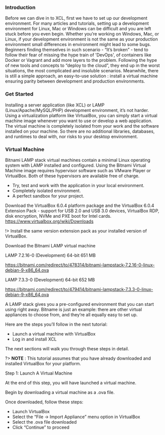 
### Introduction

Before we can dive in to XCL, first we have to set up our development environment. For many articles and tutorials, setting up a development environment for Linux, Mac or Windows can be difficult and you are left stuck before you even begin. Whether you’re working on Windows, Mac, or Linux, if your development environment is not the same as your production environment small differences in environment might lead to some bugs. Beginners finding themselves in such scenario - “It’s broken” - tend to follow their fear of missing the hype train of 'DevOps', of containers like Docker or Vagrant and add more layers to the problem. Following the hype of new tools and concepts to “deploy to the cloud”, they end up in the worst situations, the most complicated and insoluble scenarios. Meanwhile, there is still a simple approach, an easy-to-use solution : install a virtual machine ensuring parity between development and production environments.

### Get Started

Installing a server application (like XCL) or LAMP (Linux/Apache/MySQL/PHP) development environment, it’s not harder. Using a virtualization platform like VirtualBox, you can simply start a virtual machine image whenever you want to use or develop a web application. The virtual machine is completely isolated from your work and the software installed on your machine. So there are no additional libraries, databases, and runtimes to deal with, nor risks to your desktop environment.

### Virtual Machine

Bitnami LAMP stack virtual machines contain a minimal Linux operating system with LAMP installed and configured. Using the Bitnami Virtual Machine image requires hypervisor software such as VMware Player or VirtualBox. Both of these hypervisors are available free of charge.

+ Try, test and work with the application in your local environment.
+ Completely isolated environment. 
+ A perfect sandbox for your project.

Download the VirtualBox 6.0.4 platform package and the VirtualBox 6.0.4 Extension Pack - support for USB 2.0 and USB 3.0 devices, VirtualBox RDP, disk encryption, NVMe and PXE boot for Intel cards.
https://www.virtualbox.org/wiki/Downloads

!> Install the same version extension pack as your installed version of VirtualBox.

Download the Bitnami LAMP virtual machine

LAMP 7.2.16-0 (Development)	64-bit	651 MB

https://bitnami.com/redirect/to/478314/bitnami-lampstack-7.2.16-0-linux-debian-9-x86_64.ova

LAMP 7.3.3-0 (Development)	64-bit	652 MB

https://bitnami.com/redirect/to/479414/bitnami-lampstack-7.3.3-0-linux-debian-9-x86_64.ova

A LAMP stack gives you a pre-configured environment that you can start using right away. Bitname is just an example: there are other virtual appliances to choose from, and they’re all equally easy to set up.

Here are the steps you’ll follow in the next tutorial:

+ Launch a virtual machine with VirtualBox
+ Log in and install XCL

The next sections will walk you through these steps in detail.

?> **NOTE** : This tutorial assumes that you have already downloaded and installed VirtualBox for your platform.


Step 1: Launch A Virtual Machine

At the end of this step, you will have launched a virtual machine.

Begin by downloading a virtual machine as a .ova file. 

Once downloaded, follow these steps:

+ Launch VirtualBox
+ Select the “File -> Import Appliance” menu option in VirtualBox
+ Select the .ova file downloaded
+ Click “Continue” to proceed

